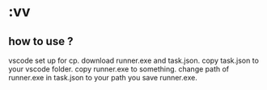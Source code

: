 # :vv
## how to use ?
vscode set up for cp.
download runner.exe and task.json.
copy task.json to your vscode folder.
copy runner.exe to something.
change path of runner.exe in task.json to your path you save runner.exe.
